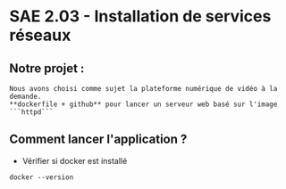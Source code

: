 # SAE 2.03 - Installation de services réseaux

## Notre projet :
    Nous avons choisi comme sujet la plateforme numérique de vidéo à la demande.
    **dockerfile + github** pour lancer un serveur web basé sur l'image ```httpd```

## Comment lancer l'application ?
- Vérifier si docker est installé
```shell
docker --version
```

